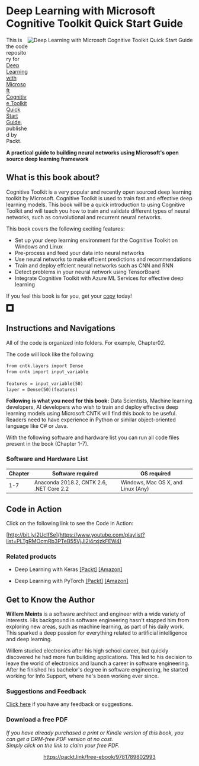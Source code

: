 # Deep Learning with Microsoft Cognitive Toolkit Quick Start Guide

<a href="https://prod.packtpub.com/in/big-data-and-business-intelligence/deep-learning-microsoft-cognitive-toolkit-quick-start-guide?utm_source=github&utm_medium=repository&utm_campaign=9781789802993"><img src="https://prod.packtpub.com/media/catalog/product/cache/a22c7d190d97ca25f5f1089471ab8502/m/o/mockupcover_12725.png" alt="Deep Learning with Microsoft Cognitive Toolkit Quick Start Guide" height="256px" align="right"></a>

This is the code repository for [Deep Learning with Microsoft Cognitive Toolkit Quick Start Guide](https://prod.packtpub.com/in/big-data-and-business-intelligence/deep-learning-microsoft-cognitive-toolkit-quick-start-guide?utm_source=github&utm_medium=repository&utm_campaign=9781789802993), published by Packt.

**A practical guide to building neural networks using Microsoft's open source deep learning framework**

## What is this book about?
Cognitive Toolkit is a very popular and recently open sourced deep learning toolkit by Microsoft. Cognitive Toolkit is used to train fast and effective deep learning models. This book will be a quick introduction to using Cognitive Toolkit and will teach you how to train and validate different types of neural networks, such as convolutional and recurrent neural networks.

This book covers the following exciting features:
* Set up your deep learning environment for the Cognitive Toolkit on Windows and Linux
* Pre-process and feed your data into neural networks
* Use neural networks to make effcient predictions and recommendations
* Train and deploy effcient neural networks such as CNN and RNN
* Detect problems in your neural network using TensorBoard
* Integrate Cognitive Toolkit with Azure ML Services for effective deep learning

If you feel this book is for you, get your [copy](https://www.amazon.com/dp/1789802997) today!

<a href="https://www.packtpub.com/?utm_source=github&utm_medium=banner&utm_campaign=GitHubBanner"><img src="https://raw.githubusercontent.com/PacktPublishing/GitHub/master/GitHub.png" alt="https://www.packtpub.com/" border="5" /></a>

## Instructions and Navigations
All of the code is organized into folders. For example, Chapter02.

The code will look like the following:
```
from cntk.layers import Dense
from cntk import input_variable

features = input_variable(50)
layer = Dense(50)(features)
```

**Following is what you need for this book:**
Data Scientists, Machine learning developers, AI developers who wish to train and deploy effective deep learning models using Microsoft CNTK will find this book to be useful. Readers need to have experience in Python or similar object-oriented language like C# or Java.

With the following software and hardware list you can run all code files present in the book (Chapter 1-7).

### Software and Hardware List

| Chapter  | Software required                   | OS required                        |
| -------- | ------------------------------------| -----------------------------------|
| 1-7        | Anaconda 2018.2, CNTK 2.6, .NET Core 2.2 | Windows, Mac OS X, and Linux (Any) |

## Code in Action

Click on the following link to see the Code in Action:

[http://bit.ly/2UcIfSe](https://www.youtube.com/playlist?list=PLTgRMOcmRb3PTeB55VjJl2i4rxjzkFEW4)

### Related products <Other books you may enjoy>
* Deep Learning with Keras [[Packt]](https://www.packtpub.com/big-data-and-business-intelligence/deep-learning-keras?utm_source=github&utm_medium=repository&utm_campaign=9781787128422) [[Amazon]](https://www.amazon.com/dp/1787128423)

* Deep Learning with PyTorch [[Packt]](https://www.packtpub.com/big-data-and-business-intelligence/deep-learning-pytorch?utm_source=github&utm_medium=repository&utm_campaign=9781788624336) [[Amazon]](https://www.amazon.com/dp/1788624335)

## Get to Know the Author
**Willem Meints** is a software architect and engineer with a wide variety of interests. His background in software engineering hasn't stopped him from exploring new areas, such as machine learning, as part of his daily work. This sparked a deep passion for everything related to artificial intelligence and deep learning.

Willem studied electronics after his high school career, but quickly discovered he had more fun building applications. This led to his decision to leave the world of electronics and launch a career in software engineering. After he finished his bachelor's degree in software engineering, he started working for Info Support, where he's been working ever since.

### Suggestions and Feedback
[Click here](https://docs.google.com/forms/d/e/1FAIpQLSdy7dATC6QmEL81FIUuymZ0Wy9vH1jHkvpY57OiMeKGqib_Ow/viewform) if you have any feedback or suggestions.
### Download a free PDF

 <i>If you have already purchased a print or Kindle version of this book, you can get a DRM-free PDF version at no cost.<br>Simply click on the link to claim your free PDF.</i>
<p align="center"> <a href="https://packt.link/free-ebook/9781789802993">https://packt.link/free-ebook/9781789802993 </a> </p>